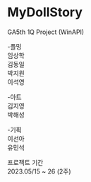 # MyDollStory
GA5th 1Q Project (WinAPI)

-플밍<br/>
임상학<br/>
김동일<br/>
박지원<br/>
이석영

-아트<br/>
김지영<br/>
박해성

-기획<br/>
이선아<br/>
유민석
 

프로젝트 기간<br/>
2023.05/15 ~ 26 (2주)
